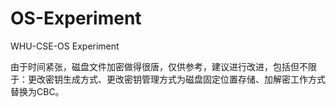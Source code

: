 # OS-Experiment
WHU-CSE-OS Experiment


由于时间紧张，磁盘文件加密做得很唐，仅供参考，建议进行改进，包括但不限于：更改密钥生成方式、更改密钥管理方式为磁盘固定位置存储、加解密工作方式替换为CBC。
